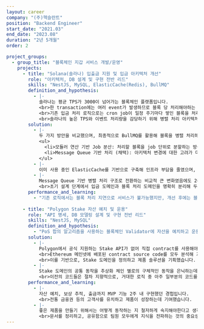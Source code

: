 ```yaml
---
layout: career
company: "(주)헥슬란트"
position: "Backend Engineer"
start_date: "2021.03"
end_date: "2023.08"
duration: "2년 5개월"
order: 2

project_groups:
  - group_title: "블록체인 지갑 서비스 개발/운영"
    projects:
      - title: "Solana(솔라나) 입출금 지원 및 입금 아키텍처 개선"
        role: "아키텍처, DB 설계 및 구현 전반 리드"
        skills: "NestJS, MySQL, ElasticCache(Redis), BullMQ"
        definition_and_hypothesis:
          - |-
            솔라나는 평균 TPS가 3000이 넘어가는 블록체인 플랫폼입니다.
            <br>한 transaction에는 여러 event가 발생하므로 블록 당 처리해야하는 event는 약 10,000건이 넘어갑니다.
            <br>기존 입금 처리 로직으로는 cron job이 일정 주기마다 쌓인 블록을 처리하는 방식으로 솔라나와 같이 대규모 이벤트를 처리할 수 없습니다.
            <br>솔라나의 높은 TPS와 이벤트 처리량을 감당하기 위해 병렬 처리 아키텍처로 전환했습니다.
        solution:
          - |-
            두 가지 방안을 비교했으며, 최종적으로 BullMQ를 활용해 블록을 병렬 처리하도록 구현했습니다.
            <ul>
              <li>모듈러 연산 기반 Job 분산: 처리할 블록을 job 단위로 분할하는 방식으로, 구현이 단순하고 기존 아키텍처와 유사하다는 장점이 있습니다. 하지만 DB와의 결합도가 높고 job 수 변경 시 도메인과 DB 양쪽에 수정이 필요하며, 특정 job 실패 시 해당 모듈러에 속한 블록 전체 처리가 지연된다는 단점이 있습니다.</li>
              <li>Message Queue 기반 처리 (채택): 아키텍처 변경에 대한 고려가 더 필요했지만, 확장성과 장애 대응이 유연하다는 장점이 있습니다. 실패한 작업만 재처리할 수 있다는 것 또한 큰 장점입니다.</li>
            </ul>
          - |-
            이미 사용 중인 ElasticCache를 기반으로 구축해 인프라 부담을 줄였으며, 처리할 블록 정보를 가져오는 통신 레이어를 추상화해 의존을 역전 시켜 향후 인프라 변경에 용이하도록 설계했습니다.
          - |-
            Message Queue 기반 병렬 처리 구조로 전환하는 비교적 큰 변화였음에도 2주 내에 완료했습니다.
            <br>초기 설계 단계에서 입금 도메인과 블록 처리 도메인을 명확히 분리해 두었고, MQ 도입 시에도 최소한의 수정으로 전환했습니다.
        performance_and_learning:
          - "기존 로직에서는 블록 처리 지연으로 서비스가 불가능했지만, 개선 후에는 블록 생성 후 1초 이내 입금 반영이 가능한 수준으로 개선했습니다."
      
      - title: "Polygon Stake 자산 예치 및 운용"
        role: "API 명세, DB 모델링 설계 및 구현 전반 리드"
        skills: "NestJS, MySQL"
        definition_and_hypothesis:
          - "PoS 합의 알고리즘을 사용하는 블록체인 Validator에 자산을 예치하고 운용하는 프로젝트입니다."
        solution:
          - |-
            Polygon에서 공식 지원하는 Stake API가 없어 직접 contract를 사용해야 했습니다.
            <br>Ethereum 메인넷에 배포된 contract source code를 모두 분석해 기능을 설계 stake 동작을 정리해 공유했습니다.(<a href="https://aepeulstore.notion.site/Polygon-Stake-458b80076670469093a701527b73df8a">https://aepeulstore.notion.site/Polygon-Stake-458b80076670469093a701527b73df8a</a>)
            <br>이를 기반으로, Stake 도메인을 정의하고 제품 솔루션을 기획했습니다.
          - |-
            Stake 도메인의 공통 동작을 추상화 체인 별로의 구체적인 동작을 은닉하는데 초점을 맞춥니다.
            <br>이전의 코드들은 절차 지향적으로, 거대한 로직 중 아주 일부분의 코드를 수정하는 것이 무서웠던 경험들이 있습니다. 이런 경험들로 자주 변경되는 도메인을 분리하고 유지 보수에 용의하도록 개발하는 것을 지향합니다.
        performance_and_learning:
          - |-
            자산 예치, 보상 추적, 출금까지 MVP 기능 2주 내 구현했던 경헙입니다.
            <br>전통 금융권 등의 고객사를 유치하고 제품이 성장하는데 기여했습니다.
          - |-
            좋은 제품을 만들기 위해서는 어떻게 동작하는 지 철저하게 숙지해야한다고 생각합니다.
            <br>문서를 정리하고, 공유함으로 팀원 모두에게 지식을 전파하는 것의 중요성을 배웠습니다.
---
```

